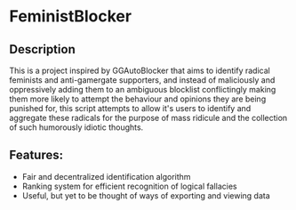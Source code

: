FeministBlocker
===============
Description
-----------
This is a project inspired by GGAutoBlocker that aims to identify radical
feminists and anti-gamergate supporters, and instead of maliciously and
oppressively adding them to an ambiguous blocklist conflictingly making
them more likely to attempt the behaviour and opinions they are being
punished for, this script attempts to allow it's users to identify and
aggregate these radicals for the purpose of mass ridicule and
the collection of such humorously idiotic thoughts.

Features: 
--------- 
- Fair and decentralized identification algorithm 
- Ranking system for efficient recognition of logical fallacies
- Useful, but yet to be thought of ways of exporting and viewing data

